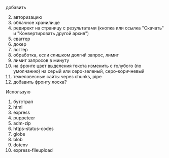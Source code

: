добавить

2. авторизацию
3. облачное хранилище
4. редирект на страницу с результатами (кнопка или ссылка "Скачать" и "Конвертировать другой архив")
5. сваггер
6. докер
7. логгер
8. обработка, если слишком долгий запрос, лимит
9. лимит запросов в минуту
10. на фронте цвет выделения текста изменить с голубого (по умолчанию) на серый или серо-зеленый, серо-коричневый
11. тежеловесные сайты через chunks, pipe
12. добавить фронту лоска?

Использую

1. бутстрап
2. html
3. express
4. puppeteer
5. adm-zip
6. https-status-codes
7. globe
8. blob
9. dotenv
10. express-fileupload
